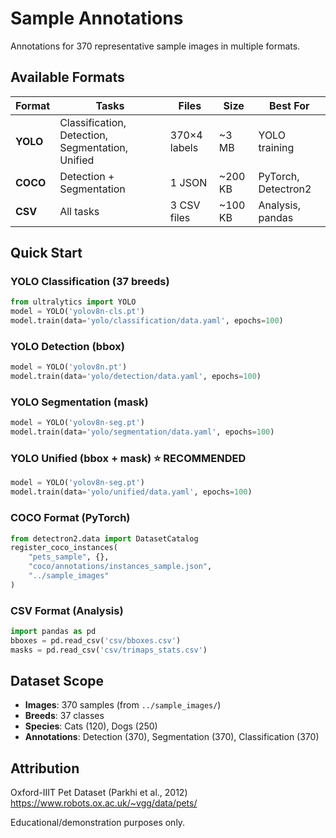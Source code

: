 # Sample Annotations

Annotations for 370 representative sample images in multiple formats.

## Available Formats

| Format | Tasks | Files | Size | Best For |
|--------|-------|-------|------|----------|
| **YOLO** | Classification, Detection, Segmentation, Unified | 370×4 labels | ~3 MB | YOLO training |
| **COCO** | Detection + Segmentation | 1 JSON | ~200 KB | PyTorch, Detectron2 |
| **CSV** | All tasks | 3 CSV files | ~100 KB | Analysis, pandas |

## Quick Start

### YOLO Classification (37 breeds)
```python
from ultralytics import YOLO
model = YOLO('yolov8n-cls.pt')
model.train(data='yolo/classification/data.yaml', epochs=100)
```

### YOLO Detection (bbox)
```python
model = YOLO('yolov8n.pt')
model.train(data='yolo/detection/data.yaml', epochs=100)
```

### YOLO Segmentation (mask)
```python
model = YOLO('yolov8n-seg.pt')
model.train(data='yolo/segmentation/data.yaml', epochs=100)
```

### YOLO Unified (bbox + mask) ⭐ RECOMMENDED
```python
model = YOLO('yolov8n-seg.pt')
model.train(data='yolo/unified/data.yaml', epochs=100)
```

### COCO Format (PyTorch)
```python
from detectron2.data import DatasetCatalog
register_coco_instances(
    "pets_sample", {},
    "coco/annotations/instances_sample.json",
    "../sample_images"
)
```

### CSV Format (Analysis)
```python
import pandas as pd
bboxes = pd.read_csv('csv/bboxes.csv')
masks = pd.read_csv('csv/trimaps_stats.csv')
```

## Dataset Scope

- **Images**: 370 samples (from `../sample_images/`)
- **Breeds**: 37 classes
- **Species**: Cats (120), Dogs (250)
- **Annotations**: Detection (370), Segmentation (370), Classification (370)

## Attribution

Oxford-IIIT Pet Dataset (Parkhi et al., 2012)
https://www.robots.ox.ac.uk/~vgg/data/pets/

Educational/demonstration purposes only.
